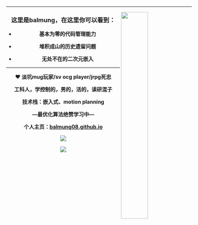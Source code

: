 
-----------------------------------------
 <img align='right' width="38%" src="https://i4.kurocore.com/i/sm/20110809160902/20939384-0.jpg" />

 
<div align='center'><h3>这里是balmung，在这里你可以看到：</h3></div>


* <p align="center"><b>基本为零的代码管理能力
* <p align="center">堆积成山的历史遗留问题
* <p align="center">无处不在的二次元嵌入
                  
----------------------------------------------------------
<p align="center"><b>❤️ 淡坑mug玩家/sv ocg player/jrpg死忠</p>

<p align="center">   工科人，学控制的，男的，活的，读研混子<b></p>

<p align="center">   技术栈：嵌入式、motion planning<b></p>

<p align="center">  ––最优化算法绝赞学习中––<b></p>

<p align="center">  个人主页：<a href="url">balmung08.github.io</a> </p>

<p align="center"><img src="https://github-readme-stats.vercel.app/api/top-langs/?username=balmung08&layout=compact&locale=cn"></p>
<p align="center"><img src="https://github-readme-stats.vercel.app/api?username=balmung08&show_icons=true&locale=cn"></p>

